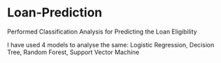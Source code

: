 # Loan-Prediction
Performed Classification Analysis for Predicting the Loan Eligibility

I have used 4 models to analyse the same: Logistic Regression, Decision Tree, Random Forest, Support Vector Machine
